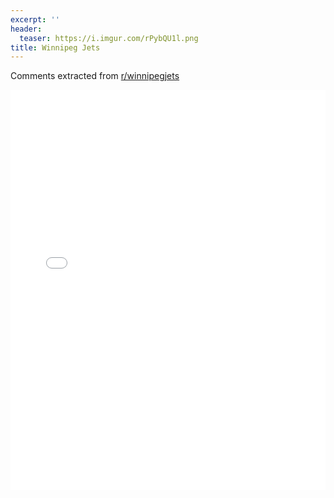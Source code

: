 ```yaml
---
excerpt: ''
header:
  teaser: https://i.imgur.com/rPybQU1l.png
title: Winnipeg Jets
---
```


Comments extracted from [r/winnipegjets](https://reddit.com/r/winnipegjets)
<iframe id="igraph" scrolling="no" style="border:none;" seamless="seamless" src="/plots/NHL/WPG.html" height="640" width="100%"></iframe>